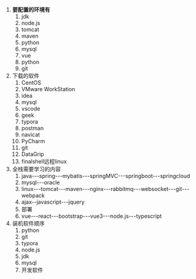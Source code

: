 1. **要配置的环境有**
   1. jdk
   2. node.js
   3. tomcat
   4. maven
   5. python
   6. mysql
   7. vue
   7. python
   7. git
2. 下载的软件
   1. CentOS
   2. VMware WorkStation
   3. idea
   4. mysql
   5. vscode
   6. geek
   7. typora
   8. postman
   9. navicat
   10. PyCharm
   11. git
   12. DataGrip
   12. finalshell远程linux
3. 全栈需要学习的内容
   1. java---spring---mybatis---springMVC---springboot---springcloud
   2. mysql---oracle
   3. linux---tomcat---maven---nginx---rabbitmq---websocket---git---webpack
   4. ajax--javascript---jquery
   5. 部署
   6. vue---react---bootstrap---vue3---node.js---typescript
4. 装机软件顺序
   1. python
   2. git
   3. typora
   4. node.js
   5. jdk
   6. mysql
   7. 开发软件
   